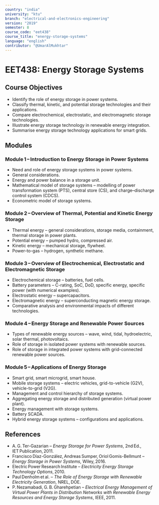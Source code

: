 ```yaml
---
country: "india"
university: "ktu"
branch: "electrical-and-electronics-engineering"
version: "2019"
semester: 8
course_code: "eet438"
course_title: "energy-storage-systems"
language: "english"
contributor: "@UmarAlMukhtar"
---
```


# EET438: Energy Storage Systems  

## Course Objectives  
- Identify the role of energy storage in power systems.  
- Classify thermal, kinetic, and potential storage technologies and their applications.  
- Compare electrochemical, electrostatic, and electromagnetic storage technologies.  
- Illustrate energy storage technology in renewable energy integration.  
- Summarise energy storage technology applications for smart grids.  

## Modules  

### Module 1 – Introduction to Energy Storage in Power Systems  
- Need and role of energy storage systems in power systems.  
- General considerations.  
- Energy and power balance in a storage unit.  
- Mathematical model of storage systems – modelling of power transformation system (PTS), central store (CS), and charge–discharge control system (CDCS).  
- Econometric model of storage systems.  

### Module 2 – Overview of Thermal, Potential and Kinetic Energy Storage  
- Thermal energy – general considerations, storage media, containment, thermal storage in power plants.  
- Potential energy – pumped hydro, compressed air.  
- Kinetic energy – mechanical storage, flywheel.  
- Power-to-gas – hydrogen, synthetic methane.  

### Module 3 – Overview of Electrochemical, Electrostatic and Electromagnetic Storage  
- Electrochemical storage – batteries, fuel cells.  
- Battery parameters – C-rating, SoC, DoD, specific energy, specific power (with numerical examples).  
- Electrostatic energy – supercapacitors.  
- Electromagnetic energy – superconducting magnetic energy storage.  
- Comparative analysis and environmental impacts of different technologies.  

### Module 4 – Energy Storage and Renewable Power Sources  
- Types of renewable energy sources – wave, wind, tidal, hydroelectric, solar thermal, photovoltaics.  
- Role of storage in isolated power systems with renewable sources.  
- Role of storage in integrated power systems with grid-connected renewable power sources.  

### Module 5 – Applications of Energy Storage  
- Smart grid, smart microgrid, smart house.  
- Mobile storage systems – electric vehicles, grid-to-vehicle (G2V), vehicle-to-grid (V2G).  
- Management and control hierarchy of storage systems.  
- Aggregating energy storage and distributed generation (virtual power plant).  
- Energy management with storage systems.  
- Battery SCADA.  
- Hybrid energy storage systems – configurations and applications.  

## References  
- A. G. Ter-Gazarian – *Energy Storage for Power Systems*, 2nd Ed., IET Publication, 2011.  
- Francisco Díaz-González, Andreas Sumper, Oriol Gomis-Bellmunt – *Energy Storage in Power Systems*, Wiley, 2016.  
- Electric Power Research Institute – *Electricity Energy Storage Technology Options*, 2010.  
- Paul Denholm et al. – *The Role of Energy Storage with Renewable Electricity Generation*, NREL, DOE.  
- P. Nezamabadi, G. B. Gharehpetian – *Electrical Energy Management of Virtual Power Plants in Distribution Networks with Renewable Energy Resources and Energy Storage Systems*, IEEE, 2011.  
